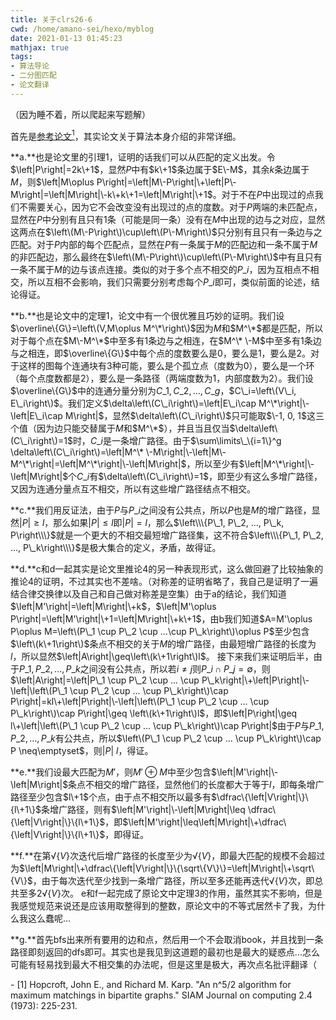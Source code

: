 ```yaml
---
title: 关于clrs26-6
cwd: /home/amano-sei/hexo/myblog
date: 2021-01-13 01:45:23
mathjax: true
tags:
- 算法导论
- 二分图匹配
- 论文翻译
---
```


（因为睡不着，所以爬起来写题解）

首先是[参考论文](/pdf/Hopcroft-Karp.pdf)[<sup>1</sup>](#refer)，其实论文关于算法本身介绍的非常详细。

**a.**也是论文里的引理1，证明的话我们可以从匹配的定义出发。令$\left|P\right|=2k\+1$，显然$P$中有$k\+1$条边属于$E\-M$，其余$k$条边属于$M$，则$\left|M\oplus P\right|=\left|M\-P\right|\+\left|P\-M\right|=\left|M\right|\-k\+k\+1=\left|M\right|\+1$。对于不在$P$中出现过的点我们不需要关心，因为它不会改变没有出现过的点的度数。对于$P$两端的未匹配点，显然在$P$中分别有且只有1条（可能是同一条）没有在$M$中出现的边与之对应，显然这两点在$\left\(M\-P\right\)\cup\left\(P\-M\right\)$只分别有且只有一条边与之匹配。对于$P$内部的每个匹配点，显然在$P$有一条属于$M$的匹配边和一条不属于$M$的非匹配边，那么最终在$\left\(M\-P\right\)\cup\left\(P\-M\right\)$中有且只有一条不属于$M$的边与该点连接。类似的对于多个点不相交的$P\_i$，因为互相点不相交，所以互相不会影响，我们只需要分别考虑每个$P\_i$即可，类似前面的论述，结论得证。

**b.**也是论文中的定理1，论文中有一个很优雅且巧妙的证明。我们设$\overline\{G\}=\left\(V,M\oplus M^\*\right\)$因为$M$和$M^\*$都是匹配，所以对于每个点在$M\-M^\*$中至多有$1$条边与之相连，在$M^\* \-M$中至多有$1$条边与之相连，即$\overline\{G\}$中每个点的度数要么是0，要么是1，要么是2。对于这样的图每个连通块有3种可能，要么是个孤立点（度数为$0$），要么是一个环（每个点度数都是$2$），要么是一条路径（两端度数为$1$，内部度数为$2$）。我们设$\overline\{G\}$中的连通分量分别为$C\_1, C\_2, ..., C\_g$，$C\_i=\left\(V\_i, E\_i\right\)$。我们定义$\delta\left\(C\_i\right\)=\left|E\_i\cap M^\*\right|\-\left|E\_i\cap M\right|$，显然$\delta\left\(C\_i\right\)$只可能取$\-1, 0, 1$这三个值（因为边只能交替属于$M$和$M^\*$），并且当且仅当$\delta\left\(C\_i\right\)=1$时，$C\_i$是一条增广路径。由于$\sum\limits\_\{i=1\}^g \delta\left\(C\_i\right\)=\left|M^\* \-M\right|\-\left|M\-M^\*\right|=\left|M^\*\right|\-\left|M\right|$，所以至少有$\left|M^\*\right|\-\left|M\right|$个$C\_i$有$\delta\left\(C\_i\right\)=1$，即至少有这么多增广路径，又因为连通分量点互不相交，所以有这些增广路径结点不相交。

**c.**我们用反证法，由于$P$与$P\_i$之间没有公共点，所以$P$也是$M$的增广路径，显然$\left|P\right|\geq l$，那么如果$\left|P\right|\le l$即$\left|P\right|=l$，那么$\left\\\{P\_1, P\_2, ..., P\_k, P\right\\\}$就是一个更大的不相交最短增广路径集，这不符合$\left\\\{P\_1, P\_2, ..., P\_k\right\\\}$是极大集合的定义，矛盾，故得证。

**d.**c和d一起其实是论文里推论4的另一种表现形式，这么做回避了比较抽象的推论4的证明，不过其实也不差啥。（对称差的证明省略了，我自己是证明了一遍结合律交换律以及自己和自己做对称差是空集）由于a的结论，我们知道$\left|M'\right|=\left|M\right|\+k$，$\left|M'\oplus P\right|=\left|M'\right|\+1=\left|M\right|\+k\+1$，由b我们知道$A=M'\oplus P\oplus M=\left\(P\_1 \cup P\_2 \cup ...\cup P\_k\right\)\oplus P$至少包含$\left\(k\+1\right\)$条点不相交的关于$M$的增广路径，由最短增广路径的长度为$l$，所以显然$\left|A\right|\geq\left\(k\+1\right\)l$。
接下来我们来证明后半，由于$P\_1, P\_2, ..., P\_k$之间没有公共点，所以若$i\neq j$则$P\_i \cap P\_j =\emptyset$，则$\left|A\right|=\left|P\_1 \cup P\_2 \cup ... \cup P\_k\right|\+\left|P\right|\-\left|\left\(P\_1 \cup P\_2 \cup ... \cup P\_k\right\)\cap P\right|=kl\+\left|P\right|\-\left|\left\(P\_1 \cup P\_2 \cup ... \cup P\_k\right\)\cap P\right|\geq \left\(k\+1\right\)l$，即$\left|P\right|\geq l\+\left|\left\(P\_1 \cup P\_2 \cup ... \cup P\_k\right\)\cap P\right|$由于$P$与$P\_1, P\_2, ..., P\_k$有公共点，所以$\left\(P\_1 \cup P\_2 \cup ... \cup P\_k\right\)\cap P \neq\emptyset$，则$\left|P\right|\>l$，得证。

**e.**我们设最大匹配为$M'$，则$M'\oplus M$中至少包含$\left|M'\right|\-\left|M\right|$条点不相交的增广路径，显然他们的长度都大于等于$l$，即每条增广路径至少包含$l\+1$个点，由于点不相交所以最多有$\dfrac\{\left|V\right|\}\{l\+1\}$条增广路径，则有$\left|M'\right|\-\left|M\right|\leq \dfrac\{\left|V\right|\}\{l\+1\}$，即$\left|M'\right|\leq\left|M\right|\+\dfrac\{\left|V\right|\}\{l\+1\}$，即得证。

**f.**在第$\sqrt\{V\}$次迭代后增广路径的长度至少为$\sqrt\{V\}$，即最大匹配的规模不会超过为$\left|M\right|\+\dfrac\{\left|V\right|\}\{\sqrt\{V\}\}=\left|M\right|\+\sqrt\{V\}$，由于每次迭代至少找到一条增广路径，所以至多还能再迭代$\sqrt\{V\}$次，即总共至多$2\sqrt\{V\}$次。
e和f一起完成了原论文中定理3的作用，虽然其实不影响，但是我感觉规范来说还是应该用取整得到的整数，原论文中的不等式居然卡了我，为什么我这么蠢呢...

**g.**首先bfs出来所有要用的边和点，然后用一个不会取消book，并且找到一条路径即刻返回的dfs即可。其实也是我见到这道题的最初也是最大的疑惑点...怎么可能有轻易找到最大不相交集的办法呢，但是这里是极大，再次点名批评翻译（

<div id="refer"></div>
- [1] Hopcroft, John E., and Richard M. Karp. "An n^5/2 algorithm for maximum matchings in bipartite graphs." SIAM Journal on computing 2.4 (1973): 225-231.

